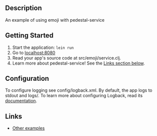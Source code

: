 ## Description

An example of using emoji with pedestal-service

## Getting Started

1. Start the application: `lein run`
2. Go to [localhost:8080](http://localhost:8080/)
3. Read your app's source code at src/emoji/service.clj.
4. Learn more about pedestal-service! See the [Links section below](#links).

## Configuration

To configure logging see config/logback.xml. By default, the app logs to stdout and logs/.
To learn more about configuring Logback, read its [documentation](http://logback.qos.ch/documentation.html).

## Links
* [Other examples](https://github.com/pedestal/samples)
